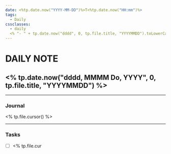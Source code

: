 ```yaml
---
date: <%tp.date.now("YYYY-MM-DD")%>T<%tp.date.now("HH:mm")%>
tags:
  - Daily
cssclasses:
  - daily
  <% "- " + tp.date.now("dddd", 0, tp.file.title, "YYYYMMDD").toLowerCase() %>
---
```

# DAILY NOTE
## <% tp.date.now("dddd, MMMM Do, YYYY", 0, tp.file.title, "YYYYMMDD") %>
***
### Journal

<% tp.file.cursor() %>

***
### Tasks
- [ ] <% tp.file.cur
